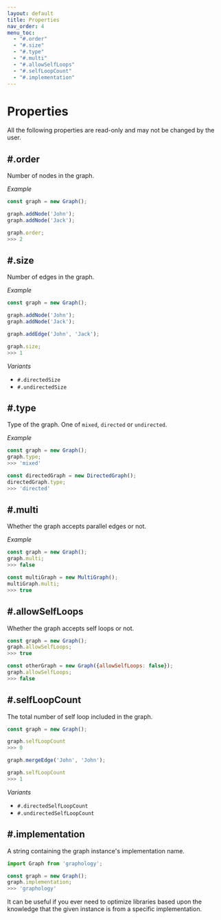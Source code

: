 ```yaml
---
layout: default
title: Properties
nav_order: 4
menu_toc:
  - "#.order"
  - "#.size"
  - "#.type"
  - "#.multi"
  - "#.allowSelfLoops"
  - "#.selfLoopCount"
  - "#.implementation"
---
```


# Properties

All the following properties are read-only and may not be changed by the user.

## #.order

Number of nodes in the graph.

*Example*

```js
const graph = new Graph();

graph.addNode('John');
graph.addNode('Jack');

graph.order;
>>> 2
```

## #.size

Number of edges in the graph.

*Example*

```js
const graph = new Graph();

graph.addNode('John');
graph.addNode('Jack');

graph.addEdge('John', 'Jack');

graph.size;
>>> 1
```

*Variants*

* `#.directedSize`
* `#.undirectedSize`

## #.type

Type of the graph. One of `mixed`, `directed` or `undirected`.

*Example*

```js
const graph = new Graph();
graph.type;
>>> 'mixed'

const directedGraph = new DirectedGraph();
directedGraph.type;
>>> 'directed'
```

## #.multi

Whether the graph accepts parallel edges or not.

*Example*

```js
const graph = new Graph();
graph.multi;
>>> false

const multiGraph = new MultiGraph();
multiGraph.multi;
>>> true
```

## #.allowSelfLoops

Whether the graph accepts self loops or not.

```js
const graph = new Graph();
graph.allowSelfLoops;
>>> true

const otherGraph = new Graph({allowSelfLoops: false});
graph.allowSelfLoops;
>>> false
```

## #.selfLoopCount

The total number of self loop included in the graph.

```js
const graph = new Graph();

graph.selfLoopCount
>>> 0

graph.mergeEdge('John', 'John');

graph.selfLoopCount
>>> 1
```

*Variants*

* `#.directedSelfLoopCount`
* `#.undirectedSelfLoopCount`

## #.implementation

A string containing the graph instance's implementation name.

```js
import Graph from 'graphology';

const graph = new Graph();
graph.implementation;
>>> 'graphology'
```

It can be useful if you ever need to optimize libraries based upon the knowledge that the given instance is from a specific implementation.
